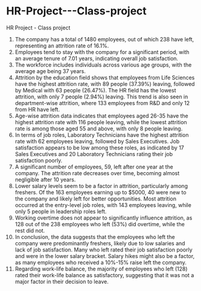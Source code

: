 # HR-Project---Class-project
HR Project - Class project

1. The company has a total of 1480 employees, out of which 238 have left, representing an attrition rate of 16.1%.
2. Employees tend to stay with the company for a significant period, with an average tenure of 7.01 years, indicating overall job satisfaction.
3. The workforce includes individuals across various age groups, with the average age being 37 years.
4. Attrition by the education field shows that employees from Life Sciences have the highest attrition rate, with 89 people (37.39%) leaving, followed by Medical with 63 people (26.47%). The HR field has the lowest attrition, with only 7 people (2.94%) leaving. This trend is also seen in department-wise attrition, where 133 employees from R&D and only 12 from HR have left.
5. Age-wise attrition data indicates that employees aged 26-35 have the highest attrition rate with 116 people leaving, while the lowest attrition rate is among those aged 55 and above, with only 8 people leaving.
6. In terms of job roles, Laboratory Technicians have the highest attrition rate with 62 employees leaving, followed by Sales Executives. Job satisfaction appears to be low among these roles, as indicated by 17 Sales Executives and 20 Laboratory Technicians rating their job satisfaction poorly.
7. A significant number of employees, 59, left after one year at the company. The attrition rate decreases over time, becoming almost negligible after 10 years.
8. Lower salary levels seem to be a factor in attrition, particularly among freshers. Of the 163 employees earning up to $5000, 40 were new to the company and likely left for better opportunities. Most attrition occurred at the entry-level job roles, with 143 employees leaving, while only 5 people in leadership roles left.
9. Working overtime does not appear to significantly influence attrition, as 128 out of the 238 employees who left (53%) did overtime, while the rest did not.
10. In conclusion, the data suggests that the employees who left the company were predominantly freshers, likely due to low salaries and lack of job satisfaction. Many who left rated their job satisfaction poorly and were in the lower salary bracket. Salary hikes might also be a factor, as many employees who received a 10%-15% raise left the company.
11. Regarding work-life balance, the majority of employees who left (128) rated their work-life balance as satisfactory, suggesting that it was not a major factor in their decision to leave.

